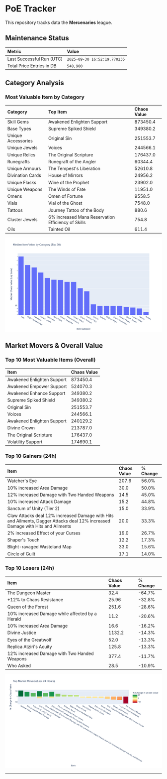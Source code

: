 # PoE Tracker

This repository tracks data the **Mercenaries** league.

## Maintenance Status

<!-- START_MAINTENANCE -->
| Metric | Value |
|:---|:---|
| Last Successful Run (UTC) | `2025-09-30 16:52:19.770235` |
| Total Price Entries in DB | `548,900` |

<!-- END_MAINTENANCE -->

## Category Analysis

<!-- START_CATEGORY_ANALYSIS -->
### Most Valuable Item by Category
| Category | Top Item | Chaos Value |
| :--- | :--- | :--- |
| Skill Gems | Awakened Enlighten Support | 873450.4 |
| Base Types | Supreme Spiked Shield | 349380.2 |
| Unique Accessories | Original Sin | 251553.7 |
| Unique Jewels | Voices | 244566.1 |
| Unique Relics | The Original Scripture | 176437.0 |
| Runegrafts | Runegraft of the Angler | 60344.4 |
| Unique Armours | The Tempest's Liberation | 52610.8 |
| Divination Cards | House of Mirrors | 24956.2 |
| Unique Flasks | Wine of the Prophet | 23902.0 |
| Unique Weapons | The Winds of Fate | 11951.0 |
| Omens | Omen of Fortune | 9558.5 |
| Vials | Vial of the Ghost | 7548.0 |
| Tattoos | Journey Tattoo of the Body | 880.6 |
| Cluster Jewels | 6% increased Mana Reservation Efficiency of Skills | 754.8 |
| Oils | Tainted Oil | 611.4 |


![Category Analysis Chart](charts/category_analysis.png)
<!-- END_CATEGORY_ANALYSIS -->

## Market Movers & Overall Value

<!-- START_ANALYSIS -->
### Top 10 Most Valuable Items (Overall)
| Item | Chaos Value |
| :--- | :--- |
| Awakened Enlighten Support | 873450.4 |
| Awakened Empower Support | 524070.3 |
| Awakened Enhance Support | 349380.2 |
| Supreme Spiked Shield | 349380.2 |
| Original Sin | 251553.7 |
| Voices | 244566.1 |
| Awakened Enlighten Support | 240129.2 |
| Divine Crown | 213787.0 |
| The Original Scripture | 176437.0 |
| Volatility Support | 174690.1 |

### Top 10 Gainers (24h)
| Item | Chaos Value | % Change |
| :--- | :--- | :--- |
| Watcher's Eye | 207.6 | 56.0% |
| 10% increased Area Damage | 30.0 | 50.0% |
| 12% increased Damage with Two Handed Weapons | 14.5 | 45.0% |
| 10% increased Attack Damage | 15.2 | 44.8% |
| Sanctum of Unity (Tier 2) | 15.0 | 33.9% |
| Claw Attacks deal 12% increased Damage with Hits and Ailments, Dagger Attacks deal 12% increased Damage with Hits and Ailments | 20.0 | 33.3% |
| 2% increased Effect of your Curses | 19.0 | 26.7% |
| Shaper's Touch | 12.2 | 17.3% |
| Blight-ravaged Wasteland Map | 33.0 | 15.6% |
| Circle of Guilt | 17.1 | 14.0% |

### Top 10 Losers (24h)
| Item | Chaos Value | % Change |
| :--- | :--- | :--- |
| The Dungeon Master | 32.4 | -64.7% |
| +12% to Chaos Resistance | 25.96 | -32.8% |
| Queen of the Forest | 251.6 | -28.6% |
| 10% increased Damage while affected by a Herald | 11.2 | -20.6% |
| 10% increased Area Damage | 16.6 | -16.2% |
| Divine Justice | 1132.2 | -14.3% |
| Eyes of the Greatwolf | 52.0 | -13.3% |
| Replica Atziri's Acuity | 125.8 | -13.3% |
| 12% increased Damage with Two Handed Weapons | 377.4 | -11.7% |
| Who Asked | 28.5 | -10.9% |


![Market Movers Chart](charts/market_movers.png)
<!-- END_ANALYSIS -->

---
